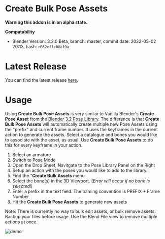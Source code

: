# Create Bulk Pose Assets
**Warning this addon is in an alpha state.**

**Compatability**
- Blender Version: 3.2.0 Beta, branch: master, commit date: 2022-05-02 20:13, hash: `rB62ef1c08af9a` 

# Latest Release

You can find the latest release [here](https://github.com/NickTiny/Create-Bulk-Pose-Assets/releases/download/alpha/Create-Bulk-Pose-Assets.py).

# **Usage**

Using **Create Bulk Pose Assets** is very similar to Vanilla Blender's **Create Pose Asset** from the [Blender 3.2 Pose Library](https://docs.blender.org/manual/en/latest/animation/armatures/posing/editing/pose_library.html). The difference is that **Create Bulk Pose Assets** will automatically create multiple new Pose Assets using the "prefix" and current frame number. It uses the keyframes in the current action to generate the assets. Select a catalogue and bones you would like to associate with the asset, as usual. Use **Create Bulk Pose Assets** to do this for every keyframe in your action.

1. Select an armature
2. Switch to Pose Mode
3. Open the Drop Sheet, Navitgate to the Pose Library Panel on the Right
4. Setup an action with the poses you would like to add to the library.
5. Find the "**Create Bulk Assets** menu
6. Select the bone(s) in the 3D Viewport. (_Error will occur if no bone is selected!_)
7. Enter a prefix in the text field. The naming convention is PREFIX + Frame Number
8. Hit the **Create Bulk Pose Assets** to generate new assets

Note: There is currently no way to bulk edit assets, or bulk remove assets. Backup your files before usage. Use the Blend File view to remove multiple actions at once.

![demo](https://user-images.githubusercontent.com/86638335/166807860-78e0fdaa-a6a2-40e0-9fde-cfa9d8a2b471.gif)

